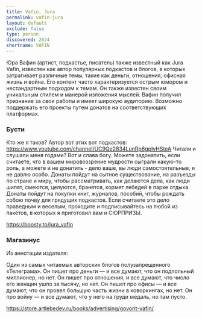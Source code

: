 ```yaml
---
title: Vafin, Jura
permalink: vafin-jura
layout: default
exclude: false
type: person
discovered: 2024
shortname: VAFIN
---
```


Юра Вафин (артист, подкастье, писатель) также известный как Jura Vafin, известен как автор популярных подкастов и блогов, в которых затрагивает различные темы, такие как деньги, отношения, офисная жизнь и война. Его контент часто характеризуется острым юмором и нестандартным подходом к темам. Он также известен своим уникальным стилем и манерой изложения мыслей. Вафин получил признание за свои работы и имеет широкую аудиторию. Возможно поддержать его проекты путем донатов на соответствующих платформах.

### Бусти

Кто же я таков? Автор вот этих вот подкастов: https://www.youtube.com/channel/UC9Qe2834LunRp6gpIvHSteA Читали и слушали меня годами? Вот и слава богу. Можете задонатить, если считаете, что в вашем мировоззрение мудрости сыграли какую-то роль, а можете и не донатить - дело ваше, вы люди самостоятельные, я не давлю особо. Донаты пойдут на сытное существование, на разъезды по стране и миру, чтобы рассматривать, как делаются дела, как люди шипят, смеются, целуются, бранятся, кормят лебедей в парке отдыха. Донаты пойдут на покупки книг, журналов, пособий, чтобы рождать собою почву для грядущих подкастов.
Если считаете это дело праведным и веселым, проходите и подписывайтесь на любой из пакетов, в которых я приготовил вам и СЮРПРИЗЫ.   

https://boosty.to/jura_vafin


### Магазинус

Из аннотации издателя:

Один из самых читаемых авторских блогов полузапрещенного «Телеграма». Он пишет про деньги — и все думают, что он подпольный миллионер, но нет. Он пишет про отношения, и все думают, что число его женщин ушло за тысячу, но нет. Он пишет про офисы — и все думают, что он провел большую часть жизни в коворкингах, но нет. Он про войну — и все думают, что у него на груди медаль, но там пусто.

https://store.artlebedev.ru/books/advertising/govorit-vafin/
